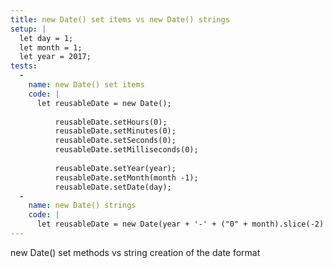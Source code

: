 ```yaml
---
title: new Date() set items vs new Date() strings
setup: |
  let day = 1;
  let month = 1;
  let year = 2017;
tests:
  -
    name: new Date() set items
    code: |
      let reusableDate = new Date();
      
          reusableDate.setHours(0);
          reusableDate.setMinutes(0);
          reusableDate.setSeconds(0);
          reusableDate.setMilliseconds(0);
      
          reusableDate.setYear(year);
          reusableDate.setMonth(month -1);
          reusableDate.setDate(day);
  -
    name: new Date() strings
    code: |
      let reusableDate = new Date(year + '-' + ("0" + month).slice(-2) + '-' + ("0" + day).slice(-2) + 'T00:00:00');
---
```

new Date() set methods vs string creation of the date format
